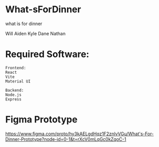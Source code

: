 # What-sForDinner

what is for dinner

Will Aiden Kyle Dane Nathan

# Required Software:

```
Frontend:
React
Vite
Material UI

Backend:
Node.js
Express

```

# Figma Prototype

https://www.figma.com/proto/hy3kAELgdHqz1F2znlvVGu/What's-For-Dinner-Prototype?node-id=0-1&t=rXcV0mLqGc0kZqoC-1
